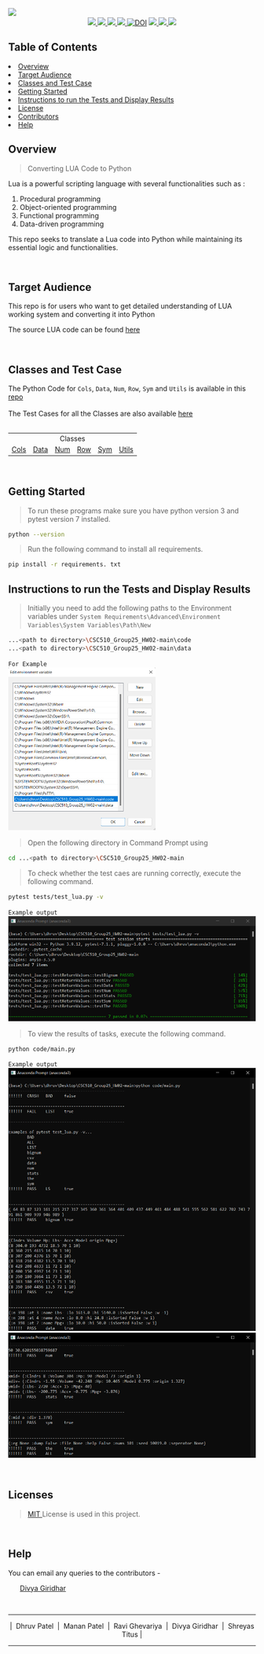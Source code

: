 
<img src="https://github.com/divyagiridhar/CSC510_Group25_HW02/blob/main/data/images/LUA%20to%20Python%20Banner.png">

<div align="center">
 
  <a href="https://github.com/divyagiridhar/CSC510_Group25_HW02">
    <img src="https://img.shields.io/github/repo-size/divyagiridhar/CSC510_Group25_HW02?color=brightgreen">
  </a>
  <a href="https://github.com/divyagiridhar/CSC510_Group25_HW02/blob/main/LICENSE">
    <img src="https://img.shields.io/github/license/divyagiridhar/CSC510_Group25_HW02">
  </a>
  <a href="https://github.com/divyagiridhar/CSC510_Group25_HW02/graphs/commit-activity">
    <img src="https://img.shields.io/github/commit-activity/w/divyagiridhar/CSC510_Group25_HW02?color=blueviolet">
  </a>
  <a href="https://github.com/divyagiridhar/CSC510_Group25_HW02/graphs/contributors">
    <img src="https://img.shields.io/github/contributors/divyagiridhar/CSC510_Group25_HW02?color=important">
  </a>
  <a href="https://zenodo.org/badge/latestdoi/532400224">
    <img src="https://zenodo.org/badge/532400224.svg" alt="DOI"></a>
  </a>
  <a href="https://github.com/divyagiridhar/CSC510_Group25_HW02/actions/workflows/python-app.yml">
    <img src="https://github.com/divyagiridhar/CSC510_Group25_HW02/actions/workflows/python-app.yml/badge.svg">
  </a>
  <a href="https://codecov.io/gh/dhruvpatel-9/CSC510_Group25_HW02" > 
 <img src="https://codecov.io/gh/dhruvpatel-9/CSC510_Group25_HW02/branch/main/graph/badge.svg?token=EQLJ15FY7H"/> 
 </a>
<a href="https://github.com/divyagiridhar/CSC510_Group25_HW02/actions/workflows/Coverage.yml">
    <img src="https://github.com/divyagiridhar/CSC510_Group25_HW02/actions/workflows/Coverage.yml/badge.svg">
  </a>

</div>

<h2> Table of Contents </h2>
<li> 
<a href="#overview"> Overview </a> 
</li>
<li> 
<a href="#target audience"> Target Audience </a> 
</li>
<li> 
<a href="#classes"> Classes and Test Case</a>
</li>
<li> 
<a href="#gs"> Getting Started </a>
</li>
<li> 
<a href="#ins"> Instructions to run the Tests and Display Results </a>
</li>
<li> 
<a href="#licenses"> License </a> 
</li>
<li> 
<a href="#cb"> Contributors </a>
</li>
<li> 
<a href="#help"> Help </a>
</li>

<h2 id = "overview"> Overview </h2>

> Converting LUA Code to Python 

Lua is a powerful scripting language with several functionalities such as : 
  <ol>
    <li> Procedural programming </li>
    <li> Object-oriented programming </li>
    <li> Functional programming </li>
    <li> Data-driven programming </li>
  </ol>

This repo seeks to translate a Lua code into Python while maintaining its essential logic and functionalities.

<br>

<h2 id = "target audience"> Target Audience </h2>

This repo is for users who want to get detailed understanding of LUA working system and converting it into Python

The source LUA code can be found <a href = "https://github.com/txt/se22/blob/main/etc/pdf/csv.pdf"> here </a>

<br>


<h2 id = "classes"> Classes and Test Case </h2>

The Python Code for `Cols`, `Data`, `Num`, `Row`, `Sym` and `Utils` is available in this <a href="https://github.com/divyagiridhar/CSC510_Group25_HW02/tree/main/code"> repo </a>
<br><br>
The Test Cases for all the Classes are also available <a href = "https://github.com/divyagiridhar/CSC510_Group25_HW02/blob/main/tests/test_lua.py"> here </a>
<br><br>


<table>
  <tr>
    <td align="center" colspan = "6"> Classes </td>
  </tr>
  
  <tr>
    <td> <a href = "https://github.com/divyagiridhar/CSC510_Group25_HW02/blob/main/code/Cols.py"> Cols </a> </td>
    <td> <a href = "https://github.com/divyagiridhar/CSC510_Group25_HW02/blob/main/code/Data.py"> Data </a> </td>
    <td> <a href = "https://github.com/divyagiridhar/CSC510_Group25_HW02/blob/main/code/Num.py">Num </a> </td>
    <td> <a href = "https://github.com/divyagiridhar/CSC510_Group25_HW02/blob/main/code/Row.py"> Row </a> </td>
    <td> <a href = "https://github.com/divyagiridhar/CSC510_Group25_HW02/blob/main/code/Sym.py"> Sym </a> </td>
    <td> <a href = "https://github.com/divyagiridhar/CSC510_Group25_HW02/blob/main/code/Utils.py"> Utils </a> </td>
  </tr>

  
</table>

<br>


<h2 id = "gs"> Getting Started </h2>

> To run these programs make sure you have python version 3 and pytest version 7 installed.

``` bash
python --version
```

> Run the following command to install all requirements. 

``` bash
pip install -r requirements. txt
``` 

<h2 id = "ins"> Instructions to run the Tests and Display Results </h2>

> Initially you need to add the following paths to the Environment variables under `System Requirements\Advanced\Environment Variables\System Variables\Path\New`
``` bash
...<path to directory>\CSC510_Group25_HW02-main\code
...<path to directory>\CSC510_Group25_HW02-main\data
``` 

`For Example` <br>
<img src="data/images/Screenshot 2022-09-27 114745.png" width='300'>

> Open the following directory in Command Prompt using
``` bash
cd ...<path to directory>\CSC510_Group25_HW02-main
```

> To check whether the test caes are running correctly, execute the following command.
``` bash
pytest tests/test_lua.py -v
``` 
`Example output` <br>
<img src="data/images/Screenshot 2022-09-27 114557.png">

> To view the results of tasks, execute the following command.
``` bash
python code/main.py
``` 
`Example output` <br>
<img src="data/images/Screenshot 2022-09-27 120034.png">
<img src="data/images/Screenshot 2022-09-27 120106.png">

<br>

<h2 id = "licenses"> Licenses </h2>

> <a href="https://github.com/divyagiridhar/CSC-510-Group-25/blob/main/LICENSE"> MIT </a> License is used in this project. 
<br>

<h2 id = "help"> Help </h2>
You can email any queries to the contributors - 
  <ol>
    <a href = "mailto: divyagiridhar97@gmail.com">Divya Giridhar</a>
  </ol>
<br>

<hr>
  <p id="cb" align = "center">
  | &nbsp;Dhruv Patel &nbsp;|&nbsp; Manan Patel &nbsp;|&nbsp; Ravi Ghevariya &nbsp;|&nbsp; Divya Giridhar &nbsp;|&nbsp; Shreyas Titus |
  </p>
<hr>

